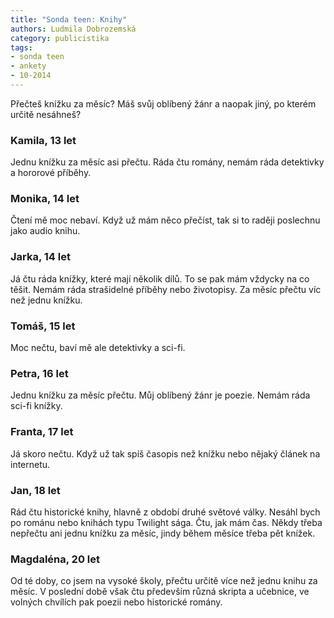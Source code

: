 ```yaml
---
title: "Sonda teen: Knihy"
authors: Ludmila Dobrozemská
category: publicistika
tags:
- sonda teen
- ankety
- 10-2014
---
```


Přečteš knížku za měsíc? Máš svůj oblíbený žánr a naopak jiný, po kterém určitě nesáhneš?

### Kamila, 13 let
Jednu knížku za měsíc asi přečtu. Ráda čtu romány, nemám ráda detektivky a hororové příběhy.

### Monika, 14 let
Čtení mě moc nebaví. Když už mám něco přečíst, tak si to raději poslechnu jako audio knihu.

### Jarka, 14 let
Já čtu ráda knížky, které mají několik dílů. To se pak mám vždycky na co těšit. Nemám ráda strašidelné příběhy nebo životopisy. Za měsíc přečtu víc než jednu knížku.

### Tomáš, 15 let
Moc nečtu, baví mě ale detektivky a sci-fi.

### Petra, 16 let
Jednu knížku za měsíc přečtu. Můj oblíbený žánr je poezie. Nemám ráda sci-fi knížky.

### Franta, 17 let
Já skoro nečtu. Když už tak spíš časopis než knížku nebo nějaký článek na internetu.

### Jan, 18 let
Rád čtu historické knihy, hlavně z období druhé světové války. Nesáhl bych po románu nebo knihách typu Twilight sága. Čtu, jak mám čas. Někdy třeba nepřečtu ani jednu knížku za měsíc, jindy během měsíce třeba pět knížek.

### Magdaléna, 20 let
Od té doby, co jsem na vysoké školy, přečtu určitě více než jednu knihu za měsíc. V poslední době však čtu především různá skripta a učebnice, ve volných chvílích pak poezii nebo historické romány.